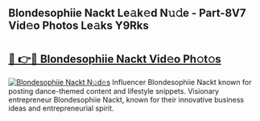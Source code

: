 ## Blondesophiie Nackt Le𝚊k𝚎d N𝚞𝚍e - Part-8V7 Vid𝚎o Photos Le𝚊ks Y9Rks

# <h2><a href="http://fb4xy97.evod.top/?m=Blondesophiie+Nackt">🔗 👉🔴 Blondesophiie Nackt Vid𝚎o Ph𝚘t𝚘s</a></h2>

[![Blondesophiie Nackt N𝚞d𝚎s](https://i.imgur.com/8V9OHl7.gif)](http://fb4xy97.evod.top/?m=Blondesophiie+Nackt)
Influencer Blondesophiie Nackt known for posting dance-themed content and lifestyle snippets. Visionary entrepreneur Blondesophiie Nackt, known for their innovative business ideas and entrepreneurial spirit. 
